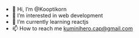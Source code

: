 - 👋 Hi, I’m @Kooptikorn
- 👀 I’m interested in web development
- 🌱 I’m currently learning reactjs
- 📫 How to reach me kuminihero.cap@gmail.com

<!---
Kooptikorn/Kooptikorn is a ✨ special ✨ repository because its `README.md` (this file) appears on your GitHub profile.
You can click the Preview link to take a look at your changes.
--->
